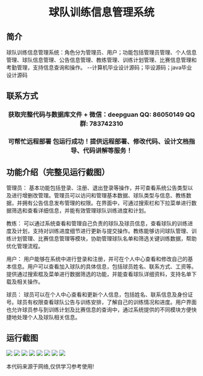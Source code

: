 <p><h1 align="center">球队训练信息管理系统</h1></p>

## 简介
球队训练信息管理系统：角色分为管理员、用户；功能包括管理员管理、个人信息管理、球队信息管理、公告信息管理、教练管理、训练计划管理、比赛信息管理和考勤管理，支持信息查询和操作。    --计算机毕业设计源码；毕设源码；java毕业设计源码


## 联系方式
<p><h3 align="center">获取完整代码与数据库文件 + 微信：deepguan QQ: 86050149 QQ群: 783742310</h3></p>
<p><h3 align="center">可帮忙远程部署 包运行成功！提供远程部署、修改代码、设计文档指导、代码讲解等服务！</h3></p>

## 功能介绍（完整见运行截图）
管理员： 基本功能包括登录、注册、退出登录等操作，并可查看系统公告类型以及进行增删改管理。管理员可以访问和管理基本数据、球队类型与信息、教练数据，并拥有公告信息发布管理的权限。在界面中，可通过搜索栏和下拉菜单进行数据筛选和查看详细信息，并能有效管理球队训练进度和计划。

教练： 可以通过系统查看和管理自己负责的球队及球员信息，查看球队的训练进度及计划，支持对训练进度细节进行更新与提交操作。教练能够访问球队管理、训练计划管理、比赛信息管理等模块，协助管理球队名单和筛选关键训练数据，帮助优化管理流程。

用户： 用户能够在系统中进行登录和注册，并可在个人中心查看和修改自己的基本信息。用户可以查看加入球队的具体信息，包括球员姓名、联系方式、工资等。提供通过搜索框及菜单进行数据筛选的功能，并能查看球队详细资料，支持名单下载及相关操作。

球员： 球员可以在个人中心查看和更新个人信息，包括姓名、联系信息及身份证号。球员有权限查看球队公告与训练安排，了解自己的训练情况和进度。用户界面也允许球员参与到训练计划及比赛信息的查询中，通过系统提供的不同模块方便快捷地处理个人及球队相关信息。


## 运行截图
![](https://bs-1329754181.cos.ap-shanghai.myqcloud.com/spring/TeamTrainingInfoManagementSystem/img/001.jpg)
![](https://bs-1329754181.cos.ap-shanghai.myqcloud.com/spring/TeamTrainingInfoManagementSystem/img/002.jpg)
![](https://bs-1329754181.cos.ap-shanghai.myqcloud.com/spring/TeamTrainingInfoManagementSystem/img/003.jpg)
![](https://bs-1329754181.cos.ap-shanghai.myqcloud.com/spring/TeamTrainingInfoManagementSystem/img/004.jpg)
![](https://bs-1329754181.cos.ap-shanghai.myqcloud.com/spring/TeamTrainingInfoManagementSystem/img/005.jpg)
![](https://bs-1329754181.cos.ap-shanghai.myqcloud.com/spring/TeamTrainingInfoManagementSystem/img/006.jpg)
![](https://bs-1329754181.cos.ap-shanghai.myqcloud.com/spring/TeamTrainingInfoManagementSystem/img/007.jpg)
![](https://bs-1329754181.cos.ap-shanghai.myqcloud.com/spring/TeamTrainingInfoManagementSystem/img/008.jpg)

<p>本代码来源于网络,仅供学习参考使用!</p>
